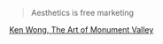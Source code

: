 
> Aesthetics is free marketing

[Ken Wong, The Art of Monument Valley](https://www.youtube.com/watch?v=i0X8-5PpYVg)
